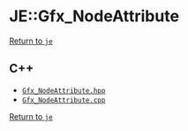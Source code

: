 # JE::Gfx_NodeAttribute

[Return to `je`](/docs/je.md)

## C++

- [`Gfx_NodeAttribute.hpp`](/src/je/Gfx_NodeAttribute.hpp)
- [`Gfx_NodeAttribute.cpp`](/src/je/Gfx_NodeAttribute.cpp)

[Return to `je`](/docs/je.md)